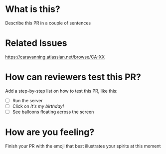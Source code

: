 # What is this?
Describe this PR in a couple of sentences

# Related Issues
https://caravanning.atlassian.net/browse/CA-XX

# How can reviewers test this PR?
Add a step-by-step list on how to test this PR, like this:
- [ ] Run the server
- [ ] Click on *It's my birthday!*
- [ ] See balloons floating across the screen

# How are you feeling?
Finish your PR with the emoji that best illustrates your spirits at this moment
